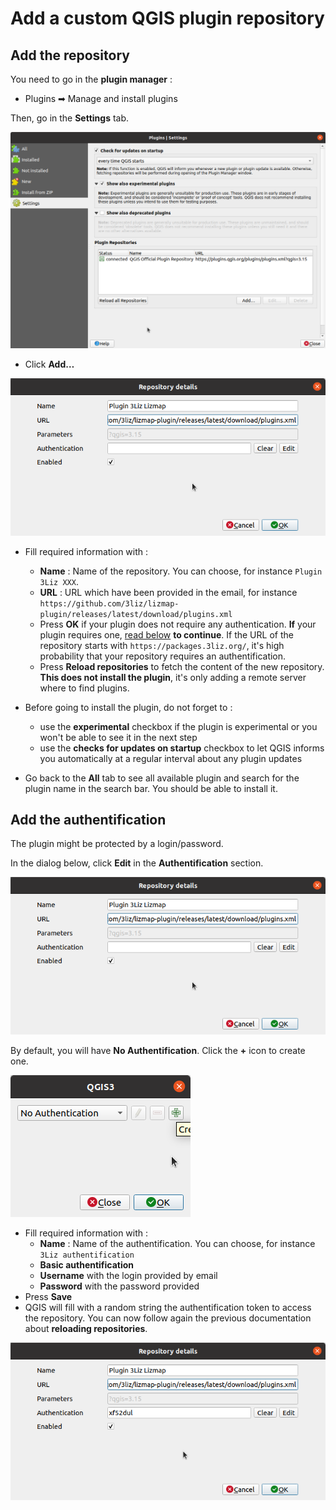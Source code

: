 # Add a custom QGIS plugin repository

## Add the repository

You need to go in the **plugin manager** :

* Plugins ➡ Manage and install plugins

Then, go in the **Settings** tab.

![Plugin manager](./media/qgis_plugin_repository_list.png)

* Click **Add…**
  
![Add repository](./media/qgis_plugin_repository_detail.png)

* Fill required information with :
    * **Name** : Name of the repository. You can choose, for instance `Plugin 3Liz XXX`.
    * **URL** : URL which have been provided in the email, for instance 
      `https://github.com/3liz/lizmap-plugin/releases/latest/download/plugins.xml`
    * Press **OK** if your plugin does not require any authentication.
      **If** your plugin requires one, [read below](#add-the-authentification) **to continue**.
      If the URL of the repository starts with `https://packages.3liz.org/`, it's high probability that your repository requires an authentification.
    * Press **Reload repositories** to fetch the content of the new repository. **This does not install the 
      plugin**, it's only adding a remote server where to find plugins.

* Before going to install the plugin, do not forget to :
    * use the **experimental** checkbox if the plugin is experimental or you won't be able to see it in the next
      step
    * use the **checks for updates on startup** checkbox to let QGIS informs you automatically at a regular 
      interval about any plugin updates

* Go back to the **All** tab to see all available plugin and search for the plugin name in the search bar.
  You should be able to install it.
  
## Add the authentification

The plugin might be protected by a login/password.

In the dialog below, click **Edit** in the **Authentification** section.

![Add repository](./media/qgis_plugin_repository_detail.png)

By default, you will have **No Authentification**. Click the **+** icon to create one.

![Add repository](./media/qgis_plugin_add_credentials_empty.png)

* Fill required information with :
    * **Name** : Name of the authentification. You can choose, for instance `3Liz authentification`
    * **Basic authentification**
    * **Username** with the login provided by email
    * **Password** with the password provided
* Press **Save**
* QGIS will fill with a random string the authentification token to access the repository. You can now 
  follow again the previous documentation about **reloading repositories**.
  
![Add repository](./media/qgis_plugin_repository_detail_credentials.png)
